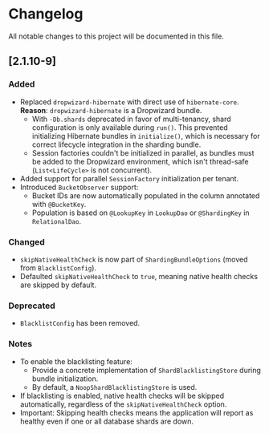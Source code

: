 # Changelog

All notable changes to this project will be documented in this file.

## [2.1.10-9]

### Added
- Replaced `dropwizard-hibernate` with direct use of `hibernate-core`.
  **Reason**: `dropwizard-hibernate` is a Dropwizard bundle.
  - With `-Db.shards` deprecated in favor of multi-tenancy, shard configuration is only available during `run()`. This prevented initializing Hibernate bundles in `initialize()`, which is necessary for correct lifecycle integration in the sharding bundle.
  - Session factories couldn't be initialized in parallel, as bundles must be added to the Dropwizard environment, which isn't thread-safe (`List<LifeCycle>` is not concurrent).
- Added support for parallel `SessionFactory` initialization per tenant.
- Introduced `BucketObserver` support:
  - Bucket IDs are now automatically populated in the column annotated with `@BucketKey`.
  - Population is based on `@LookupKey` in `LookupDao` or `@ShardingKey` in `RelationalDao`.

### Changed
- `skipNativeHealthCheck` is now part of `ShardingBundleOptions` (moved from `BlacklistConfig`).
- Defaulted `skipNativeHealthCheck` to `true`, meaning native health checks are skipped by default.

### Deprecated
- `BlacklistConfig` has been removed.

### Notes
- To enable the blacklisting feature:
  - Provide a concrete implementation of `ShardBlacklistingStore` during bundle initialization.
  - By default, a `NoopShardBlacklistingStore` is used.
- If blacklisting is enabled, native health checks will be skipped automatically, regardless of the `skipNativeHealthCheck` option.
- Important: Skipping health checks means the application will report as healthy even if one or all database shards are down.